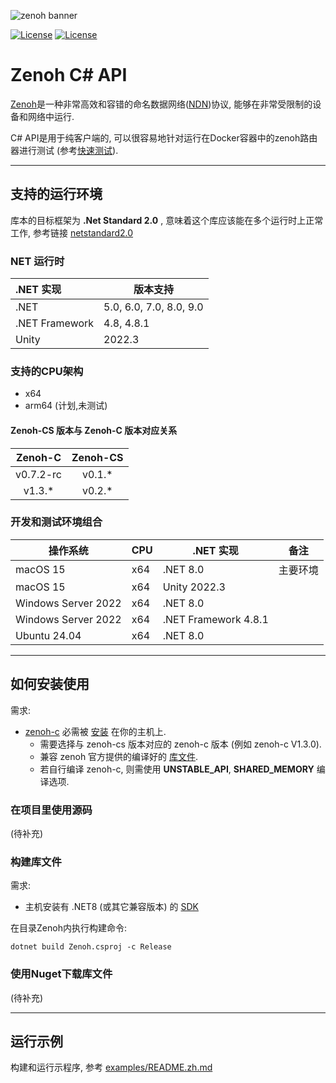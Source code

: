 ![zenoh banner](./zenoh-dragon.png)

[//]: # ([![NuGet]&#40;https://img.shields.io/nuget/v/Zenoh-CS?color=blue&#41;]&#40;https://www.nuget.org/packages/Zenoh-CS/&#41;)
[![License](https://img.shields.io/badge/License-EPL%202.0-blue)](https://choosealicense.com/licenses/epl-2.0/)
[![License](https://img.shields.io/badge/License-Apache%202.0-blue.svg)](https://opensource.org/licenses/Apache-2.0)

# Zenoh C# API

[Zenoh](http://zenoh.io)是一种非常高效和容错的命名数据网络([NDN](http://named-data.net))协议, 能够在非常受限制的设备和网络中运行.

C# API是用于纯客户端的, 可以很容易地针对运行在Docker容器中的zenoh路由器进行测试 (参考[快速测试](https://zenoh.io/docs/getting-started/quick-test/)).


-------------------------------
## 支持的运行环境 
库本的目标框架为 **.Net Standard 2.0** , 意味着这个库应该能在多个运行时上正常工作, 
参考链接 [netstandard2.0](https://learn.microsoft.com/zh-cn/dotnet/standard/net-standard?tabs=net-standard-2-0)

### NET 运行时
| .NET 实现        | 版本支持                    | 
|:---------------|-------------------------|
| .NET           | 5.0, 6.0, 7.0, 8.0, 9.0 | 
| .NET Framework | 4.8, 4.8.1              | 
| Unity          | 2022.3                  | 

### 支持的CPU架构
- x64
- arm64 (计划,未测试)

#### Zenoh-CS 版本与 Zenoh-C 版本对应关系
|  Zenoh-C  | Zenoh-CS |
|:---------:|:--------:|
| v0.7.2-rc |  v0.1.*  |
|  v1.3.*   |  v0.2.*  |

### 开发和测试环境组合

| 操作系统                | CPU | .NET 实现              | 备注   |
|---------------------|-----|----------------------|------|
| macOS 15            | x64 | .NET 8.0             | 主要环境 |
| macOS 15            | x64 | Unity 2022.3         |      |
| Windows Server 2022 | x64 | .NET 8.0             |      |
| Windows Server 2022 | x64 | .NET Framework 4.8.1 |      |
| Ubuntu 24.04        | x64 | .NET 8.0             |      |


-------------------------------
## 如何安装使用

需求:
- [zenoh-c](https://github.com/eclipse-zenoh/zenoh-c) 必需被 [安装](https://zenoh.io/docs/getting-started/installation/) 在你的主机上.
  - 需要选择与 zenoh-cs 版本对应的 zenoh-c 版本 (例如 zenoh-c V1.3.0).
  - 兼容 zenoh 官方提供的编译好的 [库文件](https://github.com/eclipse-zenoh/zenoh-c/releases).
  - 若自行编译 zenoh-c, 则需使用 **UNSTABLE_API**, **SHARED_MEMORY** 编译选项.

### 在项目里使用源码
(待补充)

### 构建库文件

需求:
- 主机安装有 .NET8 (或其它兼容版本) 的 [SDK](https://dotnet.microsoft.com/zh-cn/download/dotnet)

在目录Zenoh内执行构建命令:
```shell
dotnet build Zenoh.csproj -c Release 
```

### 使用Nuget下载库文件
(待补充)


-------------------------------
## 运行示例

构建和运行示程序, 参考  [examples/README.zh.md](examples/README.zh.md)

